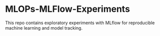 # MLOPs-MLFlow-Experiments
This repo contains exploratory experiments with MLflow for reproducible machine learning and model tracking.
